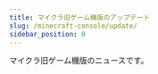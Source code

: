 ```yaml
---
title: マイクラ旧ゲーム機版のアップデート
slug: /minecraft-console/update/
sidebar_position: 0
---
```


マイクラ旧ゲーム機版のニュースです。

